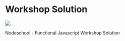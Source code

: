 # Workshop Solution

[![](https://f.cloud.github.com/assets/43438/1368315/63919ad8-3997-11e3-909e-8193f5a94b59.png)
](https://github.com/timoxley/functional-javascript-workshop)

Nodeschool - Functional Javascript Workshop Solution